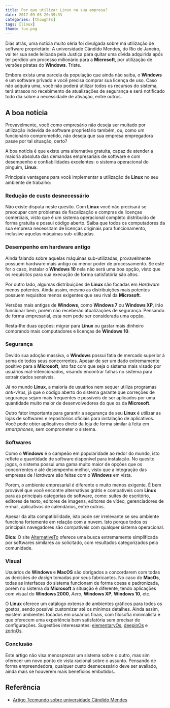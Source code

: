 ```yaml
---
title: Por que utilizar Linux na sua empresa?
date: 2017-09-03 20:39:33
categories: [thoughts]
tags: [linux]
thumb: tux.png
---
```


Dias atrás, uma notícia muito séria foi divulgada sobre má utilização de software proprietário: A universidade Cândido Mendes, do Rio de Janeiro, vai ter sua sede leiloada pela Justiça para quitar uma dívida adquirida após ter perdido um processo milionário para a **Microsoft**, por utilização de versões piratas do **Windows**. Triste.

Embora exista uma parcela da população que ainda não saiba, o **Windows** é um software privado e você precisa comprar sua licença de uso. Caso não adquira uma, você não poderá utilizar todos os recursos do sistema, terá atrasos no recebimento de atualizações de segurança e será notificado todo dia sobre a necessidade de ativação, entre outros.

## A boa notícia

Provavelmente, você como empresário não deseja ser multado por utilização indevida de software proprietário também, ou, como um funcionário comprometido, não deseja que sua empresa empregadora passe por tal situação, certo?

A boa notícia é que existe uma alternativa gratuita, capaz de atender a maioria absoluta das demandas empresariais de software e com desempenho e confiabilidades excelentes: o sistema operacional do pinguim, **Linux**.

Principais vantagens para você implementar a utilização de **Linux** no seu ambiente de trabalho:

### Redução de custo desnecessário

Não existe disputa neste quesito. Com **Linux** você não precisará se preocupar com problemas de fiscalização e compras de licenças comerciais, visto que é um sistema operacional completo distribuído de forma gratuita e possui código aberto. Saiba que todos os computadores da sua empresa necessitam de licenças originais para funcionamento, inclusive aquelas máquinas sub-utilizadas.

### Desempenho em hardware antigo

Ainda falando sobre aquelas máquinas sub-utilizadas, provavelmente possuem hardware mais antigo ou menor poder de processamento. Se este for o caso, instalar o **Windows 10** nela não será uma boa opção, visto que os requisitos para sua execução de forma satisfatória são altos.

Por outro lado, algumas distribuições de **Linux** são focadas em *Hardware* menos potentes. Ainda assim, mesmo as distribuições mais potentes possuem requisitos menos exigentes que seu rival da **Microsoft**.

Versões mais antigas de **Windows**, como **Windows 7** ou **Windows XP**, irão funcionar bem, porém não receberão atualizações de segurança. Pensando de forma empresarial, esta nem pode ser considerada uma opção. 

Resta-lhe duas opções: migrar para **Linux** ou gastar mais dinheiro comprando mais computadores e licenças de **Windows 10**.

### Segurança

Devido sua adoção massiva, o **Windows** possui fatia de mercado superior à soma de todos seus concorrentes. Apesar de ser um dado extremamente positivo para a **Microsoft**, isto faz com que seja o sistema mais visado por usuários mal-intencionados, visando encontrar falhas no sistema para extrair dados sensíveis. 

Já no mundo **Linux**, a maioria de usuários nem sequer utiliza programas *anti-virus*, já que o código aberto do sistema garante que correções de segurança sejam mais frequentes e possíveis de ser aplicados por uma quantidade muito maior de desenvolvedores do que os da **Microsoft**.

Outro fator importante para garantir a segurança de seu **Linux** é utilizar as lojas de softwares e repositórios oficiais para instalação de aplicativos. Você pode obter aplicativos direto da loja de forma similar à feita em *smartphones*, sem comprometer o sistema.

### Softwares

Como o **Windows** é o campeão em popularidade ao redor do mundo, isto reflete a quantidade de software disponível para instalação. No quesito jogos, o sistema possui uma gama muito maior de opções que os concorrentes e até desempenho melhor, visto que a integração das empresas de *Hardware* são feitas com o **Windows** em vista.

Porém, o ambiente empresarial é diferente e muito menos exigente. É bem provável que você encontre alternativas grátis e compatíveis com **Linux** para as principais categorias de software, como: suítes de escritório, editores de texto, editores de imagens, editores de vídeo, gerenciadores de e-mail, aplicativos de calendários, entre outros.

Apesar da alta compatibilidade, isto pode ser irrelevante se seu ambiente funciona fortemente em relação com a nuvem. Isto porque todos os principais navegadores são compatíveis com qualquer sistema operacional.

**Dica:** O site [AlternativeTo](https://alternativeto.net/) oferece uma busca extremamente simplificada por softwares similares ao solicitado, com resultados categorizados pela comunidade.

### Visual

Usuários de **Windows** e **MacOS** são obrigados a concordarem com todas as decisões de *design* tomadas por seus fabricantes. No caso do **MacOs**, todas as interfaces do sistema funcionam de forma coesa e padronizada, porém no sistema da **Microsoft** a situação é diferente, tendo aplicações com visual do **Windows 2000**, *Aero*, **Windows XP**, **Windows 10**, etc.

O **Linux** oferece um catálogo extenso de ambientes gráficos para todos os gostos, sendo possível customizar até os mínimos detalhes. Ainda assim, existem ambientes focados em usuários finais, com filosofia minimalista e que oferecem uma experiência bem satisfatória sem precisar de configurações. Sugestões interessantes: [elementaryOs](https://elementary.io/), [deepinOs](https://www.deepin.org/en/) e [zorinOs](https://zorinos.com/).

### Conclusão

Este artigo não visa menosprezar um sistema sobre o outro, mas sim oferecer um novo ponto de vista racional sobre o assunto. Pensando de forma empreendedora, qualquer custo desnecessário deve ser avaliado, ainda mais se houverem mais benefícios embutidos.


## Referência

- [Artigo Tecmundo sobre universidade Cândido Mendes](https://www.tecmundo.com.br/mercado/121539-universidade-rio-tem-predio-leiloado-ter-usado-windows-pirata.htm)

